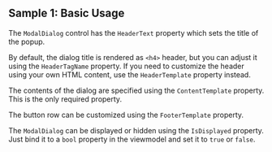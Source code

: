 ## Sample 1: Basic Usage

The `ModalDialog` control has the `HeaderText` property which sets the title of the popup. 

By default, the dialog title is rendered as `<h4>` header, but you can adjust it using the `HeaderTagName` property.
If you need to customize the header using your own HTML content, use the  `HeaderTemplate` property instead.

The contents of the dialog are specified using the `ContentTemplate` property. This is the only required property.

The button row can be customized using the `FooterTemplate` property. 


The `ModalDialog` can be displayed or hidden using the `IsDisplayed` property. Just bind it to a `bool` property in the viewmodel and set it to `true` or `false`. 
